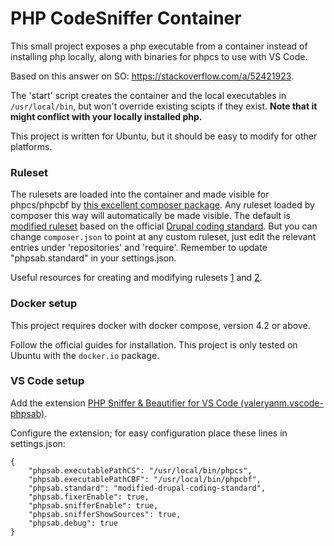 # PHP CodeSniffer Container

This small project exposes a php executable from a container instead of installing php locally, along with binaries for phpcs to use with VS Code.

Based on this answer on SO: https://stackoverflow.com/a/52421923.

The 'start' script creates the container and the local executables in `/usr/local/bin`, but won't override existing scipts if they exist. **Note that it might conflict with your locally installed php.**

This project is written for Ubuntu, but it should be easy to modify for other platforms.

### Ruleset
The rulesets are loaded into the container and made visible for phpcs/phpcbf by [this excellent composer package](https://bestofphp.com/repo/DealerDirect-phpcodesniffer-composer-installer).
Any ruleset loaded by composer this way will automatically be made visible. The default is [modified ruleset](https://github.com/nicolajknudsen/modified-drupal-coding-standard) based on the official [Drupal coding standard](https://www.drupal.org/project/coder). 
But you can change `composer.json` to point at any custom ruleset, just edit the relevant entries under 'repositories' and 'require'. Remember to update "phpsab.standard" in your settings.json.

Useful resources for creating and modifying rulesets [1](https://pear.php.net/package/PHP_CodeSniffer/) and [2](https://github.com/squizlabs/PHP_CodeSniffer/wiki/Customisable-Sniff-Properties).

### Docker setup

This project requires docker with docker compose, version 4.2 or above.

Follow the official guides for installation. This project is only tested on Ubuntu with the `docker.io` package.

### VS Code setup

Add the extension [PHP Sniffer & Beautifier for VS Code (valeryanm.vscode-phpsab)](https://github.com/valeryan/vscode-phpsab).

Configure the extension; for easy configuration place these lines in settings.json:

```
{
    "phpsab.executablePathCS": "/usr/local/bin/phpcs",
    "phpsab.executablePathCBF": "/usr/local/bin/phpcbf",
    "phpsab.standard": "modified-drupal-coding-standard",
    "phpsab.fixerEnable": true,
    "phpsab.snifferEnable": true,
    "phpsab.snifferShowSources": true,
    "phpsab.debug": true
}
```
